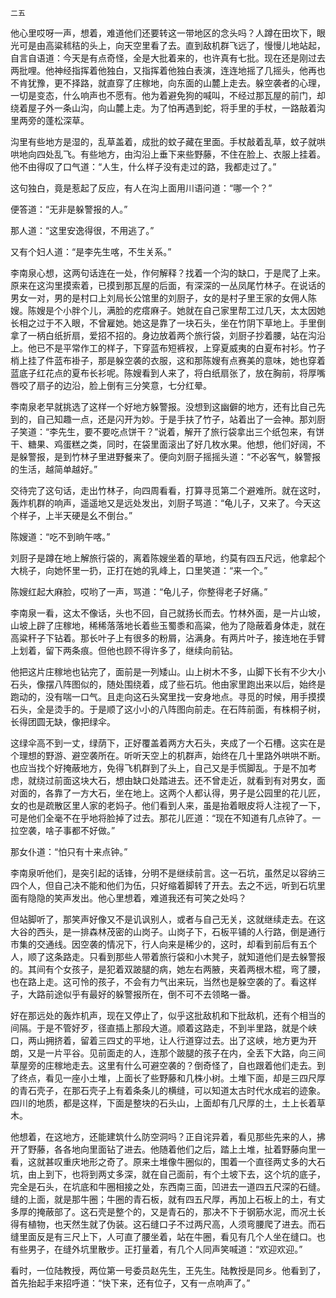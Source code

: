     二五 

   他心里哎呀一声，想着，难道他们还要转这一带地区的念头吗？人蹲在田坎下，眼光可是由高粱秫秸的头上，向天空里看了去。直到敌机群飞远了，慢慢儿地站起，自言自语道：今天是有点奇怪，全是大批着来的，也许真有七批。现在还是刚过去两批哩。他神经指挥着他独白，又指挥着他独白表演，连连地摇了几摇头，他再也不肯犹豫，更不择路，就直穿了庄稼地，向东面的山麓上走去。躲空袭者的心理，一切是变态，什么响声也不愿有。他为着避免狗的喊叫，不经过那瓦屋的前门，却绕着屋子外一条山沟，向山麓上走。为了怕再遇到蛇，将手里的手杖，一路敲着沟里两旁的蓬松深草。

   沟里有些地方是湿的，乱草盖着，成批的蚊子藏在里面。手杖敲着乱草，蚊子就哄哄地向四处乱飞。有些地方，由沟沿上垂下来些野藤，不住在脸上、衣服上挂着。他不由得叹了口气道：“人生，什么样子没有走过的路，我都走过了。”

   这句独白，竟是惹起了反应，有人在沟上面用川语问道：“哪一个？”

   便答道：“无非是躲警报的人。”

   那人道：“这里安逸得很，不用逃了。”

   又有个妇人道：“是李先生喀，不生关系。”

   李南泉心想，这两句话连在一处，作何解释？找着一个沟的缺口，于是爬了上来。原来在这沟里摸索着，已摸到那瓦屋的后面，有深深的一丛凤尾竹林子。在说话的男女一对，男的是村口上刘局长公馆里的刘厨子，女的是村子里王家的女佣人陈嫂。陈嫂是个小胖个儿，满脸的疙瘩麻子。她就在自己家里帮工过几天，太太因她长相之过于不入眼，不曾雇她。她这是靠了一块石头，坐在竹阴下草地上。手里倒拿了一柄白纸折扇，爱招不招的。身边放着两个旅行袋，刘厨子抄着腰，站在沟沿上。他已不是平常作工的样子，下穿蓝布短裤衩，上穿夏威夷的白夏布衬衫。竹子梢上挂了件蓝布褂子，那是躲空袭的衣服，这和那陈嫂有点赛美的意味，她也穿着蓝底子红花点的夏布长衫呢。陈嫂看到人来了，将白纸扇张了，放在胸前，将厚嘴唇咬了扇子的边沿，脸上倒有三分笑意，七分红晕。

   李南泉老早就挑选了这样一个好地方躲警报。没想到这幽僻的地方，还有比自己先到的，自己知趣一点，还是闪开为妙。于是手扶了竹子，站着出了一会神。那刘厨子笑道：“李先生，要不要吃点饼干？”说着，解开了旅行袋拿出三个纸包来，有饼干、糖果、鸡蛋糕之类，同时，在袋里面滚出了好几枚水果。他想，他们好阔，不是躲警报，是到竹林子里进野餐来了。便向刘厨子摇摇头道：“不必客气，躲警报的生活，越简单越好。”

   交待完了这句话，走出竹林子，向四周看看，打算寻觅第二个避难所。就在这时，轰炸机群的响声，遥遥地又是远处发出，刘厨子骂道：“龟儿子，又来了。今天这个样子，上半天硬是幺不倒台。”

   陈嫂道：“吃不到晌午喀。”

   刘厨子是蹲在地上解旅行袋的，离着陈嫂坐着的草地，约莫有四五尺远，他拿起个大桃子，向她怀里一扔，正打在她的乳峰上，口里笑道：“来一个。”

   陈嫂红起大麻脸，哎哟了一声，骂道：“龟儿子，你整得老子好痛。”

   李南泉一看，这太不像话，头也不回，自己就扬长而去。竹林外面，是一片山坡，山坡上辟了庄稼地，稀稀落落地长着些玉蜀黍和高粱，他为了隐蔽着身体走，就在高粱秆子下钻着。那长叶子上有很多的粉屑，沾满身。有两片叶子，接连地在手臂上划着，留下两条痕。但他也顾不得许多了，继续向前钻。

   他把这片庄稼地也钻完了，面前是一列矮山。山上树木不多，山脚下长有不少大小石头，像摆八阵图似的，随处围绕着，成了些石坑。他由家里跑出来以后，始终是跑动的，没有喘一口气。且走向这石头窝里找一安身地点。寻觅的时候，用手摸摸石头，全是烫手的。于是顺了这小小的八阵图向前走。在石阵前面，有株桐子树，长得团圆无缺，像把绿伞。

   这绿伞高不到一丈，绿荫下，正好覆盖着两方大石头，夹成了一个石槽。这实在是个理想的野游、避空袭所在。听听天空上的机群声，始终在几十里路外哄哄不断。也应当找个好掩蔽地方，免得飞机群到了头上，自己又是手慌脚乱。于是不加考虑，就绕过前面这块大石，想由缺口处踏进去。还不曾走近，就看到有对男女，面对面的，各靠了一方大石，坐在地上。这两个人都认得，男子是公园里的花儿匠，女的也是疏散区里人家的老妈子。他们看到人来，虽是抬着眼皮将人注视了一下，可是他们全毫不在乎地将脸掉了过去。那花儿匠道：“现在不知道有几点钟了。一拉空袭，啥子事都不好做。”

   那女仆道：“怕只有十来点钟。”

   李南泉听他们，是突引起的话锋，分明不是继续前言。这一石坑，虽然足以容纳三四个人，但自己决不能和他们为伍，只好缩着脚转了开去。去之不远，听到石坑里面有隐隐的笑声发出。他心里想着，难道我还有可笑之处吗？

   但站脚听了，那笑声好像又不是讥讽别人，或者与自己无关，这就继续走去。在这大谷的西头，是一排森林茂密的山岗子。山岗子下，石板平铺的人行路，倒是通行市集的交通线。因空袭的情况下，行人向来是稀少的，这时，却看到前后有五个人，顺了这条路走。只看到那些人带着旅行袋和小木凳子，就知道他们是去躲警报的。其间有个女孩子，是犯着双跛腿的病，她左右两腋，夹着两根木棍，弯了腰，也在路上走。这可怜的孩子，不会有力气出来玩，当然也是躲空袭的了。看这样子，大路前途似乎有最好的躲警报所在，倒不可不去领略一番。

   好在那远处的轰炸机声，现在又停止了，似乎这批敌机和下批敌机，还有个相当的间隔。于是不管好歹，径直插上那段大道。顺着这路走，不到半里路，就是个峡口，两山拥挤着，留着三四丈的平地，让人行道穿过去。出了这峡，地方更为开朗，又是一片平谷。见前面走的人，连那个跛腿的孩子在内，全丢下大路，向三间草屋旁的庄稼地走去。这里有什么可避空袭的？倒奇怪了，自也跟着他们走去。到了终点，看见一座小土堆，上面长了些野藤和几株小树。土堆下面，却是三四尺厚的青石壳子，在那石壳子上有着条条儿的横缝，可以知道太古时代水成岩的迹象。四川的地质，都是这样，下面是整块的石头山，上面却有几尺厚的土，土上长着草木。

   他想着，在这地方，还能建筑什么防空洞吗？正自诧异着，看见那些先来的人，拂开了野藤，各各地向里面钻了进去。他随着他们之后，踏上土堆，扯着野藤向里一看，这就甚叹重庆地形之奇了。原来土堆像牛圈似的，围着一个直径两丈多的大石坑，由上到下，也将到两丈多深，就在自己面前，有个土坡下去，这个坑的底子，完全是石头，在坑底和牛圈相接之处，东西南三面，凹进去一道四五尺深的石缝。缝的上面，就是那牛圈；牛圈的青石板，就有四五尺厚，再加上石板上的土，有丈多厚的掩蔽部了。这石壳是整个的，又是青石的，那决不下于钢筋水泥，而况土长得有植物，也天然生就了伪装。这石缝口子不过两尺高，人须弯腰爬了进去。而石缝里面反是有三尺上下，人可直了腰坐着，站在牛圈，看见有几个人坐在缝口。也有些男子，在缝外坑里散步。正打量着，有几个人同声笑喊道：“欢迎欢迎。”

   看时，一位陆教授，两位第一号委员赵先生，王先生。陆教授是同乡。他看到了，首先抬起手来招呼道：“快下来，还有位子，又有一点响声了。”

